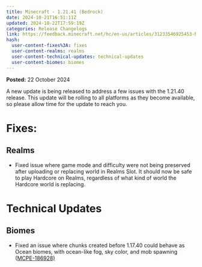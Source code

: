 ```yaml
---
title: Minecraft - 1.21.41 (Bedrock)
date: 2024-10-21T16:51:11Z
updated: 2024-10-22T17:59:19Z
categories: Release Changelogs
link: https://feedback.minecraft.net/hc/en-us/articles/31233546925453-Minecraft-1-21-41-Bedrock
hash:
  user-content-fixes%3A: fixes
  user-content-realms: realms
  user-content-technical-updates: technical-updates
  user-content-biomes: biomes
---
```


**Posted:** 22 October 2024

A new update is being released to address a few issues with the 1.21.40 release. This update will be rolling to all platforms as they become available, so please allow time for the update to reach you.

# Fixes:

## Realms

- Fixed issue where game mode and difficulty were not being preserved after uploading or replacing world in Realms Slot. It should now be safe to play Hardcore on Realms, regardless of what kind of world the Hardcore world is replacing.

# Technical Updates

## Biomes

- Fixed an issue where chunks created before 1.17.40 could behave as Ocean biomes, with ocean-like fog, sky color, and mob spawning ([MCPE-186928)](https://bugs.mojang.com/browse/MCPE-186928)

